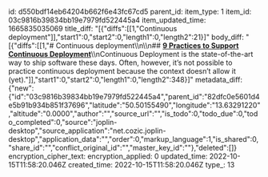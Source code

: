 id: d550bdf14eb64204b662f6e43fc67cd5
parent_id: 
item_type: 1
item_id: 03c9816b39834bb19e7979fd522445a4
item_updated_time: 1665835035069
title_diff: "[{\"diffs\":[[1,\"Continuous deployment\"]],\"start1\":0,\"start2\":0,\"length1\":0,\"length2\":21}]"
body_diff: "[{\"diffs\":[[1,\"# Continuous deployment\\\n\\\n## [**9 Practices to Support Continuous Deployment**](https://reflectoring.io/blog/2022/2022-10-10-continuous-deployment-practices/)\\\nContinuous Deployment is the state-of-the-art way to ship software these days. Often, however, it’s not possible to practice continuous deployment because the context doesn’t allow it (yet).\"]],\"start1\":0,\"start2\":0,\"length1\":0,\"length2\":348}]"
metadata_diff: {"new":{"id":"03c9816b39834bb19e7979fd522445a4","parent_id":"82dfc0e5601d4e5b91b934b851f37696","latitude":"50.50155490","longitude":"13.63291220","altitude":"0.0000","author":"","source_url":"","is_todo":0,"todo_due":0,"todo_completed":0,"source":"joplin-desktop","source_application":"net.cozic.joplin-desktop","application_data":"","order":0,"markup_language":1,"is_shared":0,"share_id":"","conflict_original_id":"","master_key_id":""},"deleted":[]}
encryption_cipher_text: 
encryption_applied: 0
updated_time: 2022-10-15T11:58:20.046Z
created_time: 2022-10-15T11:58:20.046Z
type_: 13